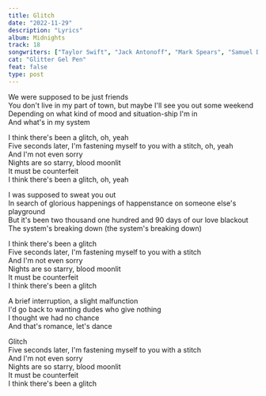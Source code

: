 ```yaml
---
title: Glitch
date: "2022-11-29"
description: "Lyrics"
album: Midnights
track: 18
songwriters: ["Taylor Swift", "Jack Antonoff", "Mark Spears", "Samuel Dew"]
cat: "Glitter Gel Pen"
feat: false
type: post
---
```


<p className="verse-one">
We were supposed to be just friends <br />
You don't live in my part of town, but maybe I'll see you out some weekend <br />
Depending on what kind of mood and situation-ship I'm in <br />
And what's in my system <br />
</p>
<p className="chorus">
I think there's been a glitch, oh, yeah <br />
Five seconds later, I'm fastening myself to you with a stitch, oh, yeah <br />
And I'm not even sorry <br />
Nights are so starry, blood moonlit <br />
It must be counterfeit <br />
I think there's been a glitch, oh, yeah <br />
</p>
<p className="verse-two">
I was supposed to sweat you out <br />
In search of glorious happenings of happenstance on someone else's playground <br />
But it's been two thousand one hundred and 90 days of our love blackout <br />
The system's breaking down (the system's breaking down) <br />
</p>
<p className="chorus">
I think there's been a glitch <br />
Five seconds later, I'm fastening myself to you with a stitch <br />
And I'm not even sorry <br />
Nights are so starry, blood moonlit <br />
It must be counterfeit <br />
I think there's been a glitch <br />
</p>
<p className="bridge">
A brief interruption, a slight malfunction <br />
I'd go back to wanting dudes who give nothing <br />
I thought we had no chance <br />
And that's romance, let's dance <br />
</p>
<p className="chorus">
Glitch  <br />
Five seconds later, I'm fastening myself to you with a stitch <br />
And I'm not even sorry <br />
Nights are so starry, blood moonlit <br />
It must be counterfeit <br />
I think there's been a glitch <br />
</p>

